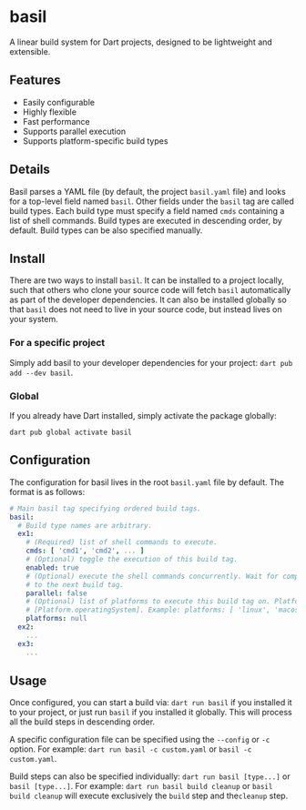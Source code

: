 # basil

A linear build system for Dart projects, designed to be lightweight and extensible.

## Features

* Easily configurable
* Highly flexible
* Fast performance
* Supports parallel execution
* Supports platform-specific build types

## Details

Basil parses a YAML file (by default, the project `basil.yaml` file) and looks for a top-level field named `basil`.
Other fields under the `basil` tag are called build types. Each build type must specify a field named `cmds` containing
a list of shell commands. Build types are executed in descending order, by default. Build types can be also specified
manually.

## Install

There are two ways to install `basil`. It can be installed to a project locally, such that others who clone your source
code will fetch `basil` automatically as part of the developer dependencies. It can also be installed globally so
that `basil` does not need to live in your source code, but instead lives on your system.

### For a specific project

Simply add basil to your developer dependencies for your project: `dart pub add --dev basil`.

### Global

If you already have Dart installed, simply activate the package globally:

```shell
dart pub global activate basil
```

## Configuration

The configuration for basil lives in the root `basil.yaml` file by default. The format is as follows:

```yaml
# Main basil tag specifying ordered build tags.
basil:
  # Build type names are arbitrary.
  ex1:
    # (Required) list of shell commands to execute.
    cmds: [ 'cmd1', 'cmd2', ... ]
    # (Optional) toggle the execution of this build tag.
    enabled: true
    # (Optional) execute the shell commands concurrently. Wait for completion before proceeding
    # to the next build tag.
    parallel: false
    # (Optional) list of platforms to execute this build tag on. Platform is determined via
    # [Platform.operatingSystem]. Example: platforms: [ 'linux', 'macos' ].
    platforms: null
  ex2:
    ...
  ex3:
    ...
```

## Usage

Once configured, you can start a build via: `dart run basil` if you installed it to your project, or just run `basil`
if you installed it globally. This will process all the build steps in descending order.

A specific configuration file can be specified using the `--config` or `-c` option. For example:
`dart run basil -c custom.yaml` or `basil -c custom.yaml`.

Build steps can also be specified individually: `dart run basil [type...]` or `basil [type...]`. For example:
`dart run basil build cleanup` or `basil build cleanup` will execute exclusively the `build` step and the`cleanup` step.

